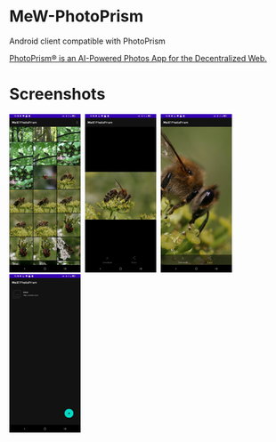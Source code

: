 # MeW-PhotoPrism
Android client compatible with PhotoPrism

[PhotoPrism® is an AI-Powered Photos App for the Decentralized Web.](https://github.com/photoprism/photoprism)

# Screenshots

<img src="https://raw.githubusercontent.com/konachan700/MeW-PhotoPrism/main/img/Screenshot_20220712-141905586.jpg" alt="alt text" width="128px">&nbsp;&nbsp;<img src="https://raw.githubusercontent.com/konachan700/MeW-PhotoPrism/main/img/Screenshot_20220712-141920891.jpg" alt="alt text" width="128px">&nbsp;&nbsp;<img src="https://raw.githubusercontent.com/konachan700/MeW-PhotoPrism/main/img/Screenshot_20220712-141933113.jpg" alt="alt text" width="128px">&nbsp;&nbsp;<img src="https://raw.githubusercontent.com/konachan700/MeW-PhotoPrism/main/img/Screenshot_20220712-141944798.jpg" alt="alt text" width="128px">&nbsp;&nbsp;
